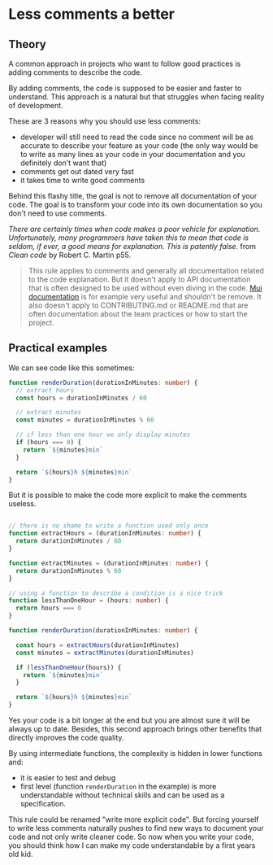 # Less comments a better

## Theory

A common approach in projects who want to follow good practices is adding comments to describe the code.

By adding comments, the code is supposed to be easier and faster to understand. This approach is a natural but that struggles when facing reality of development.

These are 3 reasons why you should use less comments:

- developer will still need to read the code since no comment will be as accurate to describe your feature as your code (the only way would be to write as many lines as your code in your documentation and you definitely don't want that)
- comments get out dated very fast
- it takes time to write good comments

Behind this flashy title, the goal is not to remove all documentation of your code. The goal is to transform your code into its own documentation so you don't need to use comments.

_There are certainly times when code makes a poor vehicle for explanation. Unfortunately, many programmers have taken this to mean that code is seldom, if ever, a good means for explanation. This is patently false._ from _Clean code_ by Robert C. Martin p55.

> This rule applies to comments and generally all documentation related to the code explanation. But it doesn't apply to API documentation that is often designed to be used without even diving in the code. [Mui documentation](https://mui.com/material-ui/getting-started/overview/) is for example very useful and shouldn't be remove. It also doesn't apply to CONTRIBUTING.md or README.md that are often documentation about the team practices or how to start the project.

## Practical examples

We can see code like this sometimes:

```ts
function renderDuration(durationInMinutes: number) {
  // extract hours
  const hours = durationInMinutes / 60

  // extract minutes
  const minutes = durationInMinutes % 60

  // if less than one hour we only display minutes
  if (hours === 0) {
    return `${minutes}min`
  }

  return `${hours}h ${minutes}min`
}
```

But it is possible to make the code more explicit to make the comments useless.

```ts

// there is no shame to write a function used only once
function extractHours = (durationInMinutes: number) {
  return durationInMinutes / 60
}

function extractMinutes = (durationInMinutes: number) {
  return durationInMinutes % 60
}

// using a function to describe a condition is a nice trick
function lessThanOneHour = (hours: number) {
  return hours === 0
}

function renderDuration(durationInMinutes: number) {

  const hours = extractHours(durationInMinutes)
  const minutes = extractMinutes(durationInMinutes)

  if (lessThanOneHour(hours)) {
    return `${minutes}min`
  }

  return `${hours}h ${minutes}min`
}
```

Yes your code is a bit longer at the end but you are almost sure it will be always up to date. Besides, this second approach brings other benefits that directly improves the
code quality.

By using intermediate functions, the complexity is hidden in lower functions and:

- it is easier to test and debug
- first level (function `renderDuration` in the example) is more understandable without technical skills and can be used as a specification.

This rule could be renamed "write more explicit code". But forcing yourself to write less comments naturally pushes to find new ways to document your code and not
only write cleaner code. So now when you write your code, you should think how I can make my code understandable by a first years old kid.
